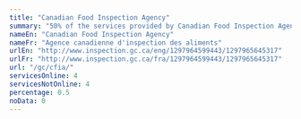 ```yaml
---
title: "Canadian Food Inspection Agency"
summary: "50% of the services provided by Canadian Food Inspection Agency are available end-to-end online. 4 are available online, and 4 are not available online."
nameEn: "Canadian Food Inspection Agency"
nameFr: "Agence canadienne d'inspection des aliments"
urlEn: "http://www.inspection.gc.ca/eng/1297964599443/1297965645317"
urlFr: "http://www.inspection.gc.ca/fra/1297964599443/1297965645317"
url: "/gc/cfia/"
servicesOnline: 4
servicesNotOnline: 4
percentage: 0.5
noData: 0
---
```

